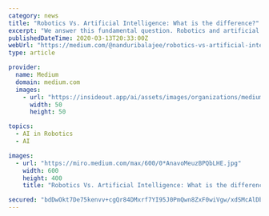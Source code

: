 ```yaml
---
category: news
title: "Robotics Vs. Artificial Intelligence: What is the difference?"
excerpt: "We answer this fundamental question. Robotics and artificial intelligence serve very different purposes. However, people often get them mixed up. A lot of people wonder if robotics is a subset of ..."
publishedDateTime: 2020-03-13T20:33:00Z
webUrl: "https://medium.com/@nanduribalajee/robotics-vs-artificial-intelligence-what-is-the-difference-6adad236d997"
type: article

provider:
  name: Medium
  domain: medium.com
  images:
    - url: "https://insideout.app/ai/assets/images/organizations/medium.com-50x50.jpg"
      width: 50
      height: 50

topics:
  - AI in Robotics
  - AI

images:
  - url: "https://miro.medium.com/max/600/0*AnavoMeuzBPQbLHE.jpg"
    width: 600
    height: 400
    title: "Robotics Vs. Artificial Intelligence: What is the difference?"

secured: "bdDwOkt7De75kenvv+cgQr84DMxrf7YI95J0PmQwn8ZxF0wiVgw/xdSMcAlDbC50rj/bCwT80NDlGmZwiCV15iVrJomm+AAeROoXkNd5PPKoDcqDfSkhOTuNSapDA0+wRpWdJB8LjLFIMBXqumD7BvF6LYteh6upvVGGKQ54+KdEG+KAsXHLhxgjtybuOTdsIobMmkpZSthgZ0jGSP579Jz+Irw2XLhfsBJMf1WReDUODSAZ+GLJx51EvAu2bEaPWAFgzhezgX1XjbPnMA51bCcbsCmc9WOIA/HR/wd9eIHMejlozLv5Ndf+Or+xiXxG;BfqejrGxYBj2V44/lcqXfg=="
---
```


